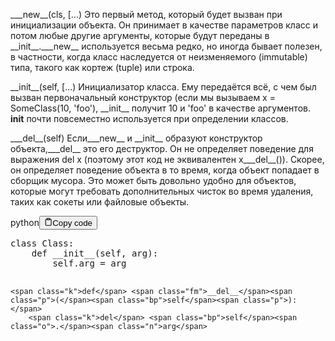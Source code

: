 <p>&#95;&#95;_new&#95;&#95;(cls, [...)
    Это первый метод, который будет вызван при инициализации объекта. 
    Он принимает в качестве параметров класс и потом любые другие аргументы, 
    которые будут переданы в &#95;&#95;init&#95;&#95;.&#95;&#95;_new&#95;&#95; используется весьма редко, но иногда бывает полезен, 
    в частности, когда класс наследуется от неизменяемого (immutable) типа, такого как 
    кортеж (tuple) или строка.</p>
<p>&#95;&#95;init&#95;&#95;(self, [...)
    Инициализатор класса. Ему передаётся всё, с чем был вызван первоначальный конструктор 
    (если мы вызываем x = SomeClass(10, 'foo'), &#95;&#95;init&#95;&#95; получит 10 и 'foo' в качестве аргументов. 
    <strong>init</strong> почти повсеместно используется при определении классов.</p>
<p>&#95;&#95;_del&#95;&#95;(self)
    Если&#95;&#95;_new&#95;&#95; и &#95;&#95;init&#95;&#95; образуют конструктор объекта,&#95;&#95;_del&#95;&#95; это его деструктор. 
    Он не определяет поведение для выражения del x (поэтому этот код не эквивалентен x&#95;&#95;_del&#95;&#95;()). 
    Скорее, он определяет поведение объекта в то время, когда объект попадает в сборщик мусора. 
    Это может быть довольно удобно для объектов, которые могут требовать дополнительных чисток 
    во время удаления, таких как сокеты или файловые объекты.</p>
<div class="code-element"><div class="lang-line"><text>python</text><button class="copy-button" id="code440b" onclick="copyCode(code440, code440b)"><svg stroke="currentColor" fill="none" stroke-width="2" viewBox="0 0 24 24" stroke-linecap="round" stroke-linejoin="round" class="h-4 w-4" height="1em" width="1em" xmlns="http://www.w3.org/2000/svg"><path d="M16 4h2a2 2 0 0 1 2 2v14a2 2 0 0 1-2 2H6a2 2 0 0 1-2-2V6a2 2 0 0 1 2-2h2"></path><rect x="8" y="2" width="8" height="4" rx="1" ry="1"></rect></svg><text>Copy code</text></button></div><div class="code" id="code440"><div class="highlight"><pre><span></span><span class="k">class</span> <span class="nc">Class</span><span class="p">:</span>
    <span class="k">def</span> <span class="fm">__init__</span><span class="p">(</span><span class="bp">self</span><span class="p">,</span> <span class="n">arg</span><span class="p">):</span>
        <span class="bp">self</span><span class="o">.</span><span class="n">arg</span> <span class="o">=</span> <span class="n">arg</span>

    <span class="k">def</span> <span class="fm">__del__</span><span class="p">(</span><span class="bp">self</span><span class="p">):</span>
        <span class="k">del</span> <span class="bp">self</span><span class="o">.</span><span class="n">arg</span>
</pre></div></div></div>